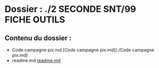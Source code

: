 # Dossier : ./2 SECONDE SNT/99 FICHE OUTILS
 
 ## Contenu du dossier : 
- Code campagne pix.md [Code campagne pix.md](./Code campagne pix.md)
- readme.md [readme.md](./readme.md)
